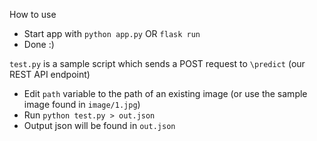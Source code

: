 How to use
* Start app with `python app.py` OR `flask run`
* Done :)

`test.py` is a sample script which sends a POST request to `\predict` (our REST API endpoint)
* Edit `path` variable to the path of an existing image (or use the sample image found in `image/1.jpg`)
* Run `python test.py > out.json`
* Output json will be found in `out.json`
